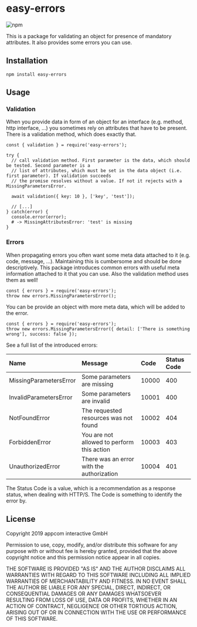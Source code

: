 # easy-errors

![npm](https://img.shields.io/npm/v/easy-errors.svg)

This is a package for validating an object for presence of mandatory attributes. 
It also provides some errors you can use.

## Installation

`npm install easy-errors`

## Usage
### Validation
When you provide data in form of an object for an interface (e.g. method, http interface, ...) you sometimes rely 
on attributes that have to be present. There is a validation method, which does exactly that.

    const { validation } = require('easy-errors');
    
    try {
      // call validation method. First parameter is the data, which should be tested. Second parameter is a 
      // list of attributes, which must be set in the data object (i.e. first parameter). If validation succeeds
      // the promise resolves without a value. If not it rejects with a MissingParametersError.
      
      await validation({ key: 10 }, ['key', 'test']);
      
      // [...] 
    } catch(error) {
      console.error(error);
      # -> MissingAttributesError: 'test' is missing
    }

### Errors
When propagating errors you often want some meta data attached to it (e.g. code, message, ...). Maintaining this is 
cumbersome and should be done descriptively. This package introduces common errors with useful meta information 
attached to it that you can use. Also the validation method uses them as well!
    
    const { errors } = require('easy-errors');
    throw new errors.MissingParametersError();
    
You can be provide an object with more meta data, which will be added to the error.    
        
    const { errors } = require('easy-errors');
    throw new errors.MissingParametersError({ detail: ['There is something wrong'], success: false });
    
See a full list of the introduced errors:

| Name | Message | Code | Status Code | 
|:-|:-|:-|:-|
| MissingParametersError | Some parameters are missing | 10000 | 400 |
| InvalidParametersError | Some parameters are invalid | 10001 | 400 |
| NotFoundError | The requested resources was not found | 10002 | 404 |
| ForbiddenError  | You are not allowed to perform this action | 10003 | 403 |
| UnauthorizedError | There was an error with the authorization | 10004 | 401 |

The Status Code is a value, which is a recommendation as a response status, when dealing with HTTP/S. The Code is something
to identify the error by. 

## License

Copyright 2019 appcom interactive GmbH

Permission to use, copy, modify, and/or distribute this software for any purpose with or without fee is hereby granted, provided that the above copyright notice and this permission notice appear in all copies.

THE SOFTWARE IS PROVIDED "AS IS" AND THE AUTHOR DISCLAIMS ALL WARRANTIES WITH REGARD TO THIS SOFTWARE INCLUDING ALL IMPLIED WARRANTIES OF MERCHANTABILITY AND FITNESS. IN NO EVENT SHALL THE AUTHOR BE LIABLE FOR ANY SPECIAL, DIRECT, INDIRECT, OR CONSEQUENTIAL DAMAGES OR ANY DAMAGES WHATSOEVER RESULTING FROM LOSS OF USE, DATA OR PROFITS, WHETHER IN AN ACTION OF CONTRACT, NEGLIGENCE OR OTHER TORTIOUS ACTION, ARISING OUT OF OR IN CONNECTION WITH THE USE OR PERFORMANCE OF THIS SOFTWARE.

